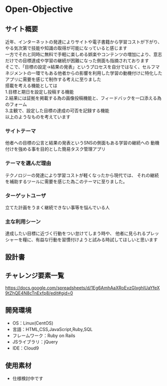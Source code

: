 # Open-Objective

## サイト概要
近年、インターネットの発達によりサイトや電子書籍から学習コストが下がり、やる気次第で技能や知識の取得が可能になっていると感じます  
一方でそれと同時に無料で手軽に楽しめる娯楽やコンテンツの増加により、意志だけでの目標達成や学習の継続が困難になった側面も指摘されております  
そこで、「目標の設定→結果の発表」というプロセスを自分ではなく、セルフマネジメントの一環でもある他者からの影響を利用した学習の動機付けに特化したアプリに需要を感じて制作する考えに至りました  
搭載を考える機能としては  
1.目標と期日を設定し投稿する機能  
2.結果には証拠を掲載する為の画像投稿機能と、フィードバックを一口添える為のフォーム  
3.主観で、設定した目標の達成の可否を記録する機能  
以上のようなものを考えています

### サイトテーマ
他者への目標の公言と結果の発表というSNSの側面もある学習の継続への
動機付けを強める事を目的とした簡易タスク管理アプリ


### テーマを選んだ理由
テクノロジーの発達により学習コストが軽くなったから現代では、
それの継続を補助するツールに需要を感じた為このテーマに至りました。

### ターゲットユーザ
立てた計画をうまく継続できない事等を悩んでいる人


### 主な利用シーン
達成したい目標に近づく行動をつい怠けてしまう時や、
他者に見られるプレッシャーを糧に、有益な行動を習慣付けようと試みる時試してほしいと思います

## 設計書


## チャレンジ要素一覧
https://docs.google.com/spreadsheets/d/1Eg6AmhAaXRoEvzGlxghIUaYfeX9tZhQE4N8cTnExfp8/edit#gid=0

## 開発環境
- OS：Linux(CentOS)
- 言語：HTML,CSS,JavaScript,Ruby,SQL
- フレームワーク：Ruby on Rails
- JSライブラリ：jQuery
- IDE：Cloud9

## 使用素材
- 仕様検討中です